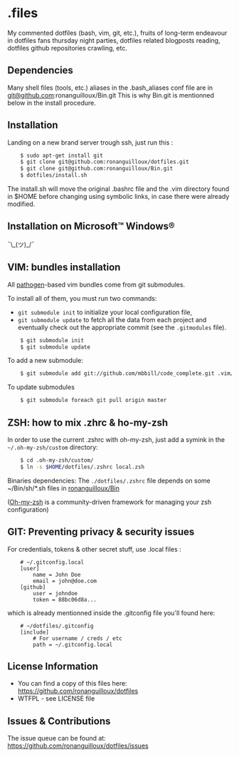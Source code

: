 .files
=======

My commented dotfiles (bash, vim, git, etc.), 
fruits of long-term endeavour in dotfiles fans thursday night parties, 
dotfiles related blogposts reading, dotfiles github repositories crawling, etc.


Dependencies
------------

Many shell files (tools, etc.) aliases in the .bash_aliases conf file are in git@github.com:ronanguilloux/Bin.git
This is why Bin.git is mentionned below in the install procedure.


Installation
------------

Landing on a new brand server trough ssh, just run this :

``` bash
    $ sudo apt-get install git 
    $ git clone git@github.com:ronanguilloux/dotfiles.git
    $ git clone git@github.com:ronanguilloux/Bin.git
    $ dotfiles/install.sh
```

The install.sh will move the original .bashrc file and the .vim directory found in $HOME before changing using symbolic links, in case there were already modified.


Installation on Microsoft™ Windows®
-----------------------------------

¯\\\_(ツ)\_/¯

VIM: bundles installation
-------------------------

All [pathogen](http://www.vim.org/scripts/script.php?script_id=2332)-based vim bundles come from git submodules.


To install all of them, you must run two commands: 
* `git submodule init` to initialize your local configuration file, 
* `git submodule update` to fetch all the data from each project and eventually check out the appropriate commit (see the `.gitmodules` file).

``` bash
    $ git submodule init
    $ git submodule update
```

To add a new submodule:

``` bash
    $ git submodule add git://github.com/mbbill/code_complete.git .vim/bundle/code_complete
```

To update submodules
``` bash
    $ git submodule foreach git pull origin master
```

ZSH: how to mix .zhrc & ho-my-zsh
---------------------------------

In order to use the current .zshrc with oh-my-zsh, just add a symink in the `~/.oh-my-zsh/custom` directory:

``` bash
    $ cd .oh-my-zsh/custom/
    $ ln -s $HOME/dotfiles/.zshrc local.zsh
```

Binaries dependencies: The `./dotfiles/.zshrc` file depends on some ~/Bin/sh/*.sh files in [ronanguilloux/Bin](https://github.com/ronanguilloux/Bin/tree/master/sh)

([Oh-my-zsh](https://github.com/robbyrussell/oh-my-zsh) is a community-driven framework for managing your zsh configuration)

GIT: Preventing privacy & security issues
-----------------------------------------

For credentials, tokens & other secret stuff, use .local files :

```
    # ~/.gitconfig.local
    [user]
        name = John Doe
        email = john@doe.com
    [github]
        user = johndoe
        token = 88bc06d8a...
```

which is already mentionned inside the .gitconfig file you'll found here:


```
    # ~/dotfiles/.gitconfig
    [include]
        # For username / creds / etc
        path = ~/.gitconfig.local
```


License Information
-------------------

* You can find a copy of this files here: https://github.com/ronanguilloux/dotfiles
* WTFPL - see LICENSE file


Issues & Contributions
----------------------

The issue queue can be found at: https://github.com/ronanguilloux/dotfiles/issues

